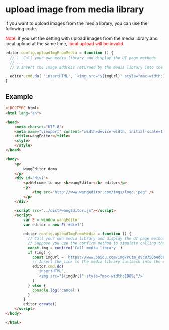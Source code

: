 # upload image from media library

if you want to upload images from the media library, you can use the following code.

<span style="color: red;">Note:</span> if you set the setting with upload images from the media library and local upload at the same time, <span style="color: red;">local upload will be invalid.</span>

``` javascript
editor.config.uploadImgFromMedia = function () {
  // 1. Call your own media library and display the UI page methods
  // ...
  // 2.Insert the image address returned by the media library into the editor, assuming imgUrl is the image address variable returned by the media

  editor.cmd.do( 'insertHTML', `<img src="${imgUrl}" style="max-width:100%;"/>` )
}
```

## Example
``` html
<!DOCTYPE html>
<html lang="en">

<head>
    <meta charset="UTF-8">
    <meta name="viewport" content="width=device-width, initial-scale=1.0">
    <title>wangEditor</title>
    <style>
    </style>
</head>

<body>
    <p>
        wangEditor demo
    </p>
    <div id="div1">
        <p>Welcome to use <b>wangEditor</b> editor</p>
        <p>
            <img src="http://www.wangeditor.com/imgs/logo.jpeg" />
        </p>
    </div>

    <script src="../dist/wangEditor.js"></script>
    <script>
        var E = window.wangEditor
        var editor = new E('#div1')

        editor.config.uploadImgFromMedia = function () {
          // Call your own media library and display the UI page methods
          // Suppose you use the confirm method to simulate calling the media library
          const img = confirm('Call media library ')
          if (img) {
            const imgUrl = 'https://www.baidu.com/img/PCtm_d9c8750bed0b3c7d089fa7d55720d6cf.png'
            // Insert the link to the media library callback into the editor using the editor.cmd.do method
            editor.cmd.do(
              'insertHTML',
              `<img src="${imgUrl}" style="max-width:100%;"/>`
            )
          } else {
            console.log('cancel')
          }
        }
        editor.create()
    </script>
</body>

</html>
```